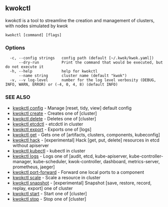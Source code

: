 ## kwokctl

kwokctl is a tool to streamline the creation and management of clusters, with nodes simulated by kwok

```
kwokctl [command] [flags]
```

### Options

```
  -c, --config strings   config path (default [~/.kwok/kwok.yaml])
      --dry-run          Print the command that would be executed, but do not execute it
  -h, --help             help for kwokctl
      --name string      cluster name (default "kwok")
  -v, --v log-level      number for the log level verbosity (DEBUG, INFO, WARN, ERROR) or (-4, 0, 4, 8) (default INFO)
```

### SEE ALSO

* [kwokctl config](kwokctl_config.md)	 - Manage [reset, tidy, view] default config
* [kwokctl create](kwokctl_create.md)	 - Creates one of [cluster]
* [kwokctl delete](kwokctl_delete.md)	 - Deletes one of [cluster]
* [kwokctl etcdctl](kwokctl_etcdctl.md)	 - etcdctl in cluster
* [kwokctl export](kwokctl_export.md)	 - Exports one of [logs]
* [kwokctl get](kwokctl_get.md)	 - Gets one of [artifacts, clusters, components, kubeconfig]
* [kwokctl hack](kwokctl_hack.md)	 - [experimental] Hack [get, put, delete] resources in etcd without apiserver
* [kwokctl kubectl](kwokctl_kubectl.md)	 - kubectl in cluster
* [kwokctl logs](kwokctl_logs.md)	 - Logs one of [audit, etcd, kube-apiserver, kube-controller-manager, kube-scheduler, kwok-controller, dashboard, metrics-server, prometheus, jaeger]
* [kwokctl port-forward](kwokctl_port-forward.md)	 - Forward one local ports to a component
* [kwokctl scale](kwokctl_scale.md)	 - Scale a resource in cluster
* [kwokctl snapshot](kwokctl_snapshot.md)	 - [experimental] Snapshot [save, restore, record, replay, export] one of cluster
* [kwokctl start](kwokctl_start.md)	 - Start one of [cluster]
* [kwokctl stop](kwokctl_stop.md)	 - Stop one of [cluster]

